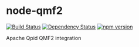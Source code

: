 # node-qmf2

[![Build Status](https://secure.travis-ci.org/mbroadst/node-qmf2.svg?branch=master)](https://travis-ci.org/mbroadst/node-qmf2)
[![Dependency Status](https://david-dm.org/mbroadst/node-qmf2.svg)](https://david-dm.org/mbroadst/node-qmf2)
[![npm version](https://badge.fury.io/js/qmf2.svg)](http://badge.fury.io/js/amqp10)

Apache Qpid QMF2 integration
